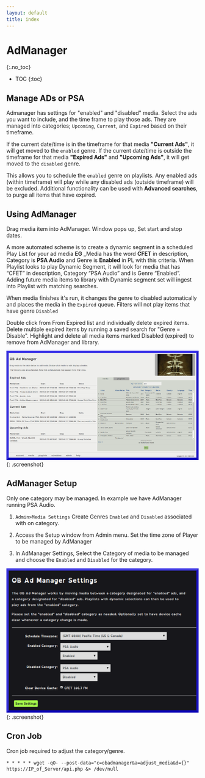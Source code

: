 ```yaml
---
layout: default
title: index
---
```


# AdManager #
{:.no_toc}

* TOC
{:toc}

##  Manage ADs or PSA

Admanager has settings for "enabled" and "disabled" media. Select the ads you want to include, and the time frame to play those ads. They are managed into categories; `Upcoming`, `Current`, and `Expired` based on their timeframe.
 
If the current date/time is in the timeframe for that media __"Current Ads"__, it will get moved to the `enabled` genre. If the current date/time is outside the timeframe for that media __"Expired Ads"__ and __"Upcoming Ads"__, it will get moved to the `disabled` genre.
 
This allows you to schedule the `enabled` genre on playlists. Any enabled ads (within timeframe) will play while any disabled ads (outside timeframe) will be excluded.  Additional functionality can be used with __Advanced searches__, to purge all items that have expired.

## Using AdManager

Drag media item into AdManager.  Window pops up, Set start and stop dates.

A more automated scheme is to create a dynamic segment in a scheduled Play List for your ad media __EG__ _Media has the word __CFET__ in description, Category is __PSA Audio__ and Genre is __Enabled__ in PL with this criteria.  When Playlist looks to play Dynamic Segment, it will look for media that has “CFET” in description, Category “PSA Audio” and is Genre “Enabled”.   Adding future media items to library with Dynamic segment set will ingest into Playlist with matching searches.

When media finishes it's run, it changes the genre to disabled automatically and places the media in the `Expired` queue.  Filters will not play items that have genre `Disabled`

Double click from From Expired list and individually delete expired items. Delete multiple expired items by running a saved search for "Genre = Disable".  Highlight and delete all media items marked Disabled (expired) to remove from AdManager and library. 

![AdManager](/img/ADManager.png){: .screenshot} 

## AdManager Setup

Only one category may be managed. In example we have AdManager running PSA Audio.

1. `Admin>Media Settings` Create Genres `Enabled` and `Disabled` associated with on category.

1. Access the Setup window from Admin menu. Set the time zone of Player to be managed by AdManager

1. In AdManager Settings, Select the Category of media to be managed and choose the `Enabled` and `Disabled` for the category.

![AdManager Settings](/img/ADManager_Settings.png){: .screenshot} 

## Cron Job

Cron job required to adjust the category/genre.

~~~~ 
* * * * * wget -qO- --post-data="c=obadmanager&a=adjust_media&d={}" https://IP_of_Server/api.php &> /dev/null
~~~~ 

